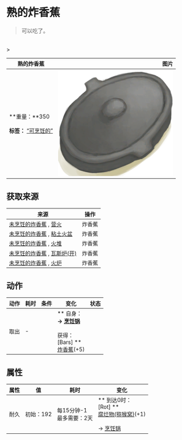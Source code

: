 # 熟的炸香蕉  
> 可以吃了。  
<br>  
>   
  
  熟的炸香蕉  |   图片   
 ----  |  ----:   
 **重量：**350<br><br>**标签：**	[“可烹饪的”](tag_Cookable.md)  |  <img decoding="async" src="Sprite/CookingPotClosed.png" href="a.md" style="max-width:300px;max-height:300px;">   
  
## 获取来源  
来源  |  操作  
----  |  ----  
[未烹饪的炸香蕉](FriedBananasUncooked.md) , [营火](Campfire.md)  |  炸香蕉  
[未烹饪的炸香蕉](FriedBananasUncooked.md) , [粘土火盆](ClayFirePit.md)  |  炸香蕉  
[未烹饪的炸香蕉](FriedBananasUncooked.md) , [火堆](Fire.md)  |  炸香蕉  
[未烹饪的炸香蕉](FriedBananasUncooked.md) , [瓦斯炉(开)](GasCookerOn.md)  |  炸香蕉  
[未烹饪的炸香蕉](FriedBananasUncooked.md) , [火炉](Stove.md)  |  炸香蕉  
## 动作  
动作  |  耗时  |  条件  |  变化  |  状态  
----  |  ----  |  ----  |  ----  |  ----  
取出<br>  |  -  |    |  ** 自身：**<br>→ [烹饪锅](CookingPot.md)<br><br>** 获得： **<br>** [Bars] **<br>  [炸香蕉](FriedBanana.md)(+5)<br>  |    
## 属性   
属性  |  值  |  耗时  |  变化  
----  |  ----  |  ----  |  ----  
耐久  |  初始：192  |  每15分钟-1<br>最多需要：2天  |  ** 到达0时： **<br>** [Rot] **<br>  [腐烂物(猕猴窝)](RottenRemains.md)(+1)<br><br>→ [烹饪锅](CookingPot.md)  


<script>document.title="熟的炸香蕉 - 卡牌生存百科 Card Survival Wiki";</script>